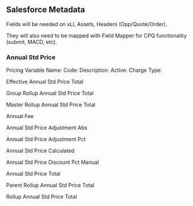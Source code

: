 

## Salesforce Metadata

Fields will be needed on xLI, Assets, Headers (Opp/Quote/Order).

They will also need to be mapped with Field Mapper for CPQ functionality (submit, MACD, etc).



### Annual Std Price



Pricing Variable Name: 
Code:
Description:
Active:
Charge Type:



Effective Annual Std Price Total

Group Rollup Annual Std Price Total


Master Rollup Annual Std Price Total


Annual Fee





Annual Std Price Adjustment Abs


Annual Std Price Adjustment Pct


Annual Std Price Calculated


Annual Std Price Discount Pct Manual


Annual Std Price Total


Parent Rollup Annual Std Price Total


Rollup Annual Std Price Total